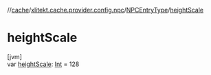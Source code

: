 //[cache](../../../index.md)/[xlitekt.cache.provider.config.npc](../index.md)/[NPCEntryType](index.md)/[heightScale](height-scale.md)

# heightScale

[jvm]\
var [heightScale](height-scale.md): [Int](https://kotlinlang.org/api/latest/jvm/stdlib/kotlin/-int/index.html) = 128

